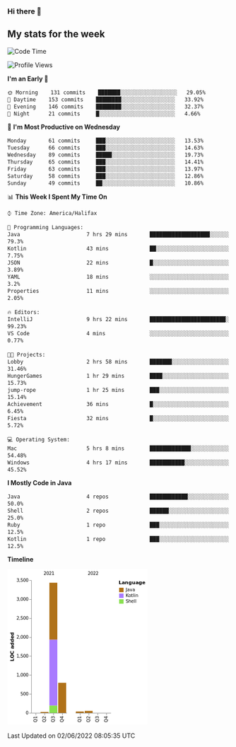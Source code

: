### Hi there 👋

## My stats for the week
<!--START_SECTION:waka-->
![Code Time](http://img.shields.io/badge/Code%20Time-232%20hrs%2016%20mins-blue)

![Profile Views](http://img.shields.io/badge/Profile%20Views-0-blue)

**I'm an Early 🐤** 

```text
🌞 Morning    131 commits    ███████░░░░░░░░░░░░░░░░░░   29.05% 
🌆 Daytime    153 commits    ████████░░░░░░░░░░░░░░░░░   33.92% 
🌃 Evening    146 commits    ████████░░░░░░░░░░░░░░░░░   32.37% 
🌙 Night      21 commits     █░░░░░░░░░░░░░░░░░░░░░░░░   4.66%

```
📅 **I'm Most Productive on Wednesday** 

```text
Monday       61 commits     ███░░░░░░░░░░░░░░░░░░░░░░   13.53% 
Tuesday      66 commits     ███░░░░░░░░░░░░░░░░░░░░░░   14.63% 
Wednesday    89 commits     █████░░░░░░░░░░░░░░░░░░░░   19.73% 
Thursday     65 commits     ███░░░░░░░░░░░░░░░░░░░░░░   14.41% 
Friday       63 commits     ███░░░░░░░░░░░░░░░░░░░░░░   13.97% 
Saturday     58 commits     ███░░░░░░░░░░░░░░░░░░░░░░   12.86% 
Sunday       49 commits     ██░░░░░░░░░░░░░░░░░░░░░░░   10.86%

```


📊 **This Week I Spent My Time On** 

```text
⌚︎ Time Zone: America/Halifax

💬 Programming Languages: 
Java                     7 hrs 29 mins       ███████████████████░░░░░░   79.3% 
Kotlin                   43 mins             ██░░░░░░░░░░░░░░░░░░░░░░░   7.75% 
JSON                     22 mins             █░░░░░░░░░░░░░░░░░░░░░░░░   3.89% 
YAML                     18 mins             ░░░░░░░░░░░░░░░░░░░░░░░░░   3.2% 
Properties               11 mins             ░░░░░░░░░░░░░░░░░░░░░░░░░   2.05%

🔥 Editors: 
IntelliJ                 9 hrs 22 mins       ████████████████████████░   99.23% 
VS Code                  4 mins              ░░░░░░░░░░░░░░░░░░░░░░░░░   0.77%

🐱‍💻 Projects: 
Lobby                    2 hrs 58 mins       ███████░░░░░░░░░░░░░░░░░░   31.46% 
HungerGames              1 hr 29 mins        ████░░░░░░░░░░░░░░░░░░░░░   15.73% 
jump-rope                1 hr 25 mins        ███░░░░░░░░░░░░░░░░░░░░░░   15.14% 
Achievement              36 mins             █░░░░░░░░░░░░░░░░░░░░░░░░   6.45% 
Fiesta                   32 mins             █░░░░░░░░░░░░░░░░░░░░░░░░   5.72%

💻 Operating System: 
Mac                      5 hrs 8 mins        █████████████░░░░░░░░░░░░   54.48% 
Windows                  4 hrs 17 mins       ███████████░░░░░░░░░░░░░░   45.52%

```

**I Mostly Code in Java** 

```text
Java                     4 repos             ████████████░░░░░░░░░░░░░   50.0% 
Shell                    2 repos             ██████░░░░░░░░░░░░░░░░░░░   25.0% 
Ruby                     1 repo              ███░░░░░░░░░░░░░░░░░░░░░░   12.5% 
Kotlin                   1 repo              ███░░░░░░░░░░░░░░░░░░░░░░   12.5%

```


**Timeline**

![Chart not found](https://raw.githubusercontent.com/lyndseyy/lyndseyy/main/charts/bar_graph.png) 


 Last Updated on 02/06/2022 08:05:35 UTC
<!--END_SECTION:waka-->